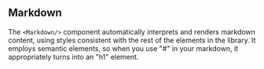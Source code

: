 ## Markdown

The `<Markdown/>` component automatically interprets and renders markdown
content, using styles consistent with the rest of the elements in the library.
It employs semantic elements, so when you use "#" in your markdown, it
appropriately turns into an "h1" element.
